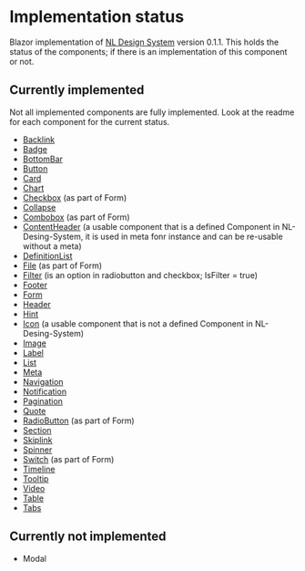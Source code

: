 # Implementation status
Blazor implementation of [NL Design System](https://nl-design-system.gitlab.io/nl-design-system/index.html) version 0.1.1.
This holds the status of the components; if there is an implementation of this component or not.

## Currently implemented

Not all implemented components are fully implemented. Look at the readme for each component for the current status.

- [Backlink]()
- [Badge]()
- [BottomBar]()
- [Button]()
- [Card]()
- [Chart]()
- [Checkbox]() (as part of Form)
- [Collapse]()
- [Combobox]() (as part of Form)
- [ContentHeader]() (a usable component that is a defined Component in NL-Desing-System, it is used in meta fonr instance and can be re-usable without a meta)
- [DefinitionList]()
- [File]() (as part of Form)
- [Filter]() (is an option in radiobutton and checkbox; IsFilter = true)
- [Footer]()
- [Form]()
- [Header]()
- [Hint]()
- [Icon]() (a usable component that is not a defined Component in NL-Desing-System)
- [Image]()
- [Label]()
- [List]()
- [Meta]()
- [Navigation]()
- [Notification]()
- [Pagination]()
- [Quote]()
- [RadioButton]() (as part of Form)
- [Section]()
- [Skiplink]()
- [Spinner]()
- [Switch]() (as part of Form)
- [Timeline]()
- [Tooltip]()
- [Video]()
- [Table]()
- [Tabs](./tabs/)

## Currently not implemented

- Modal